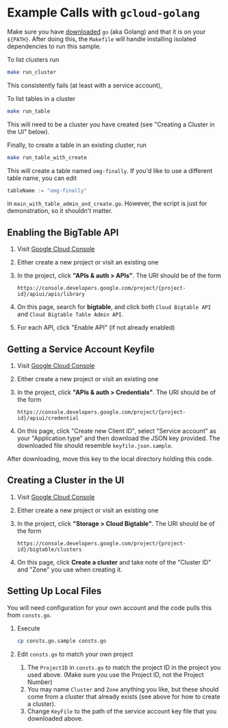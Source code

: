 # Example Calls with `gcloud-golang`

Make sure you have [downloaded][2] `go` (aka Golang) and
that it is on your `${PATH}`. After doing this, the
`Makefile` will handle installing isolated dependencies
to run this sample.

To list clusters run

```bash
make run_cluster
```

This consistently fails (at least with a service account),

To list tables in a cluster

```bash
make run_table
```

This will need to be a cluster you have created (see
"Creating a Cluster in the UI" below).

Finally, to create a table in an existing cluster, run

```bash
make run_table_with_create
```

This will create a table named `omg-finally`. If you'd like
to use a different table name, you can edit

```go
tableName := "omg-finally"
```

in `main_with_table_admin_and_create.go`. However, the script
is just for demonstration, so it shouldn't matter.

## Enabling the BigTable API

1.  Visit [Google Cloud Console][1]
1.  Either create a new project or visit an existing one
1.  In the project, click **"APIs & auth > APIs"**. The URI
    should be of the form

    ```
    https://console.developers.google.com/project/{project-id}/apiui/apis/library
    ```

1.  On this page, search for **bigtable**, and click both `Cloud Bigtable API`
    and `Cloud Bigtable Table Admin API`.
1.  For each API, click "Enable API" (if not already enabled)

## Getting a Service Account Keyfile

1.  Visit [Google Cloud Console][1]
1.  Either create a new project or visit an existing one
1.  In the project, click **"APIs & auth > Credentials"**. The URI
    should be of the form

    ```
    https://console.developers.google.com/project/{project-id}/apiui/credential
    ```

1.  On this page, click "Create new Client ID", select "Service account" as
    your "Application type" and then download the JSON key provided. The
    downloaded file should resemble `keyfile.json.sample`.

After downloading, move this key to the local directory holding this code.

## Creating a Cluster in the UI

1.  Visit [Google Cloud Console][1]
1.  Either create a new project or visit an existing one
1.  In the project, click **"Storage > Cloud Bigtable"**. The URI
    should be of the form

    ```
    https://console.developers.google.com/project/{project-id}/bigtable/clusters
    ```

1.  On this page, click **Create a cluster** and take note of the "Cluster ID"
    and "Zone" you use when creating it.

## Setting Up Local Files

You will need configuration for your own account and the code
pulls this from `consts.go`.

1.  Execute

    ```bash
    cp consts.go.sample consts.go
    ```

1.  Edit `consts.go` to match your own project

    1.  The `ProjectID` in `consts.go` to match the project ID
        in the project you used above. (Make sure you use the
        Project ID, not the Project Number)
    1.  You may name `Cluster` and `Zone` anything you like, but these
        should come from a cluster that already exists (see above for
        how to create a cluster).
    1.  Change `KeyFile` to the path of the service account key
        file that you downloaded above.

[1]: https://console.developers.google.com/
[2]: http://golang.org/doc/install
